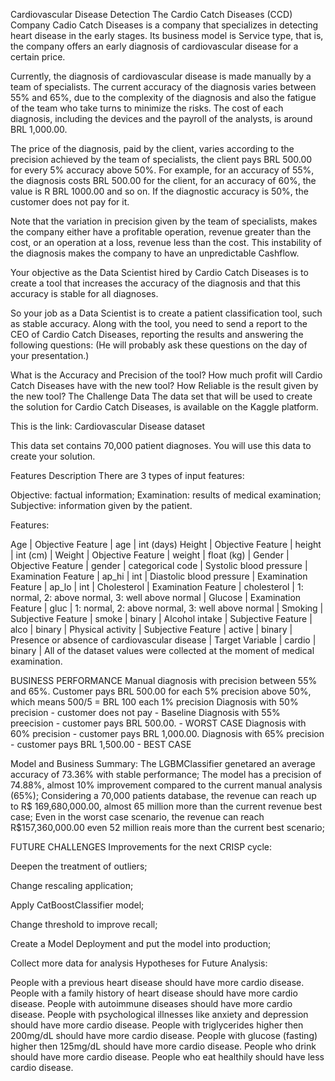 Cardiovascular Disease Detection
The Cardio Catch Diseases (CCD) Company
Cadio Catch Diseases is a company that specializes in detecting heart disease in the early stages. Its business model is Service type, that is, the company offers an early diagnosis of cardiovascular disease for a certain price.

Currently, the diagnosis of cardiovascular disease is made manually by a team of specialists. The current accuracy of the diagnosis varies between 55% and 65%, due to the complexity of the diagnosis and also the fatigue of the team who take turns to minimize the risks. The cost of each diagnosis, including the devices and the payroll of the analysts, is around BRL 1,000.00.

The price of the diagnosis, paid by the client, varies according to the precision achieved by the team of specialists, the client pays BRL 500.00 for every 5% accuracy above 50%. For example, for an accuracy of 55%, the diagnosis costs BRL 500.00 for the client, for an accuracy of 60%, the value is R BRL 1000.00 and so on. If the diagnostic accuracy is 50%, the customer does not pay for it.

Note that the variation in precision given by the team of specialists, makes the company either have a profitable operation, revenue greater than the cost, or an operation at a loss, revenue less than the cost. This instability of the diagnosis makes the company to have an unpredictable Cashflow.

Your objective as the Data Scientist hired by Cardio Catch Diseases is to create a tool that increases the accuracy of the diagnosis and that this accuracy is stable for all diagnoses.

So your job as a Data Scientist is to create a patient classification tool, such as stable accuracy. Along with the tool, you need to send a report to the CEO of Cardio Catch Diseases, reporting the results and answering the following questions: (He will probably ask these questions on the day of your presentation.)

What is the Accuracy and Precision of the tool? How much profit will Cardio Catch Diseases have with the new tool? How Reliable is the result given by the new tool? The Challenge Data The data set that will be used to create the solution for Cardio Catch Diseases, is available on the Kaggle platform.

This is the link: Cardiovascular Disease dataset

This data set contains 70,000 patient diagnoses. You will use this data to create your solution.

Features Description
There are 3 types of input features:

Objective: factual information; Examination: results of medical examination; Subjective: information given by the patient.

Features:

Age | Objective Feature | age | int (days)
Height | Objective Feature | height | int (cm) |
Weight | Objective Feature | weight | float (kg) |
Gender | Objective Feature | gender | categorical code |
Systolic blood pressure | Examination Feature | ap_hi | int |
Diastolic blood pressure | Examination Feature | ap_lo | int |
Cholesterol | Examination Feature | cholesterol | 1: normal, 2: above normal, 3: well above normal |
Glucose | Examination Feature | gluc | 1: normal, 2: above normal, 3: well above normal |
Smoking | Subjective Feature | smoke | binary |
Alcohol intake | Subjective Feature | alco | binary |
Physical activity | Subjective Feature | active | binary |
Presence or absence of cardiovascular disease | Target Variable | cardio | binary |
All of the dataset values were collected at the moment of medical examination.

BUSINESS PERFORMANCE
Manual diagnosis with precision between 55% and 65%. Customer pays BRL 500.00 for each 5% precision above 50%, which means 500/5 = BRL 100 each 1% precision Diagnosis with 50% precision - customer does not pay - Baseline Diagnosis with 55% preecision - customer pays BRL 500.00. - WORST CASE Diagnosis with 60% precision - customer pays BRL 1,000.00. Diagnosis with 65% precision - customer pays BRL 1,500.00 - BEST CASE

Model and Business Summary:
The LGBMClassifier genetared an average accuracy of 73.36% with stable performance; The model has a precision of 74.88%, almost 10% improvement compared to the current manual analysis (65%); Considering a 70,000 patients database, the revenue can reach up to R$ 169,680,000.00, almost 65 million more than the current revenue best case; Even in the worst case scenario, the revenue can reach R$157,360,000.00 even 52 million reais more than the current best scenario;

FUTURE CHALLENGES
Improvements for the next CRISP cycle:

Deepen the treatment of outliers;

Change rescaling application;

Apply CatBoostClassifier model;

Change threshold to improve recall;

Create a Model Deployment and put the model into production;

Collect more data for analysis Hypotheses for Future Analysis:

People with a previous heart disease should have more cardio disease.
People with a family history of heart disease should have more cardio disease.
People with autoimmune diseases should have more cardio disease.
People with psychological illnesses like anxiety and depression should have more cardio disease.
People with triglycerides higher then 200mg/dL should have more cardio disease.
People with glucose (fasting) higher then 125mg/dL should have more cardio disease.
People who drink should have more cardio disease.
People who eat healthily should have less cardio disease.

